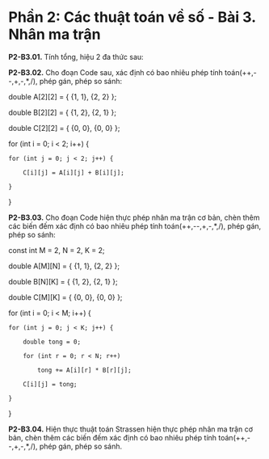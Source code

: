 
# Phần 2: Các thuật toán về số - Bài 3. Nhân ma trận  


**P2-B3.01.** Tính tổng, hiệu 2 đa thức sau: 



 
**P2-B3.02.** Cho đoạn Code sau, xác định có bao nhiêu phép tính toán(++,--,+,-,*,/), phép gán, phép so sánh: 

double A[2][2] = { {1, 1}, {2, 2} }; 

double B[2][2] = { {1, 2}, {2, 1} }; 

double C[2][2] = { {0, 0}, {0, 0} }; 

for (int i = 0; i < 2; i++) { 

    for (int j = 0; j < 2; j++) { 

        C[i][j] = A[i][j] + B[i][j]; 

    } 

} 



**P2-B3.03.** Cho đoạn Code hiện thực phép nhân ma trận cơ bản, chèn thêm các biến đếm xác định có bao nhiêu phép tính toán(++,--,+,-,*,/), phép gán, phép so sánh: 

const int M = 2, N = 2, K = 2; 

double A[M][N] = { {1, 1}, {2, 2} }; 

double B[N][K] = { {1, 2}, {2, 1} }; 

double C[M][K] = { {0, 0}, {0, 0} }; 

for (int i = 0; i < M; i++) { 

    for (int j = 0; j < K; j++) { 

        double tong = 0; 

        for (int r = 0; r < N; r++) 

            tong += A[i][r] * B[r][j]; 

        C[i][j] = tong; 

    } 

} 



**P2-B3.04.** Hiện thực thuật toán Strassen hiện thực phép nhân ma trận cơ bản, chèn thêm các biến đếm xác định có bao nhiêu phép tính toán(++,--,+,-,*,/), phép gán, phép so sánh. 

 

 
